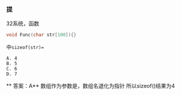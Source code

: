 ### 提
32系统，函数
``` C
void Func(char str[100]){}
```
中`sizeof(str)=`
```
A. 4
B. 5
C. 6
D. 7
```
** 答案：A**
数组作为参数是，数组名退化为指针
所以sizeof()结果为4
